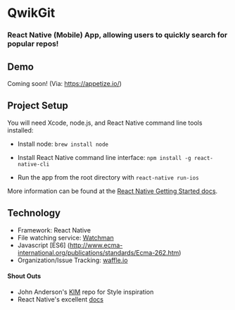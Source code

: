 # QwikGit
### React Native (Mobile) App, allowing users to quickly search for popular repos!

Demo
------
Coming soon! (Via: https://appetize.io/)

Project Setup
-------
You will need Xcode, node.js, and React Native command line tools installed:

- Install node: `brew install node`
- Install React Native command line interface: `npm install -g react-native-cli`

- Run the app from the root directory with `react-native run-ios`

More information can be found at the [React Native Getting Started docs](https://facebook.github.io/react-native/docs/getting-started.html).

Technology
---

- Framework: React Native
- File watching service: [Watchman](https://facebook.github.io/watchman/)
- Javascript [ES6] (http://www.ecma-international.org/publications/standards/Ecma-262.htm)
- Organization/Issue Tracking: [waffle.io](https://waffle.io)


#### Shout Outs
- John Anderson's [KIM](https://github.com/jfanderson/KIM/) repo for Style inspiration
- React Native's excellent [docs](https://facebook.github.io/react-native/docs/)
